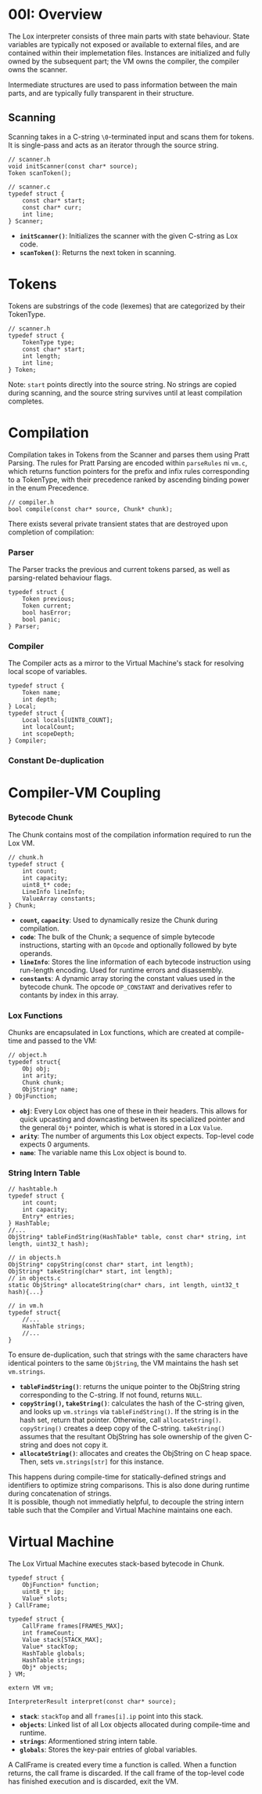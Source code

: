 # 00I: Overview

The Lox interpreter consists of three main parts with state behaviour. State variables are typically not exposed or available to external files, and are contained within their implemetation files. Instances are initialized and fully owned by the subsequent part; the VM owns the compiler, the compiler owns the scanner.

Intermediate structures are used to pass information between the main parts, and are typically fully transparent in their structure.

## Scanning

Scanning takes in a C-string `\0`-terminated input and scans them for tokens. It is single-pass and acts as an iterator through the source string.

```
// scanner.h
void initScanner(const char* source);
Token scanToken();

// scanner.c
typedef struct {
    const char* start;
    const char* curr;
    int line;
} Scanner;
```

- **`initScanner()`**: Initializes the scanner with the given C-string as Lox code.  
- **`scanToken()`**: Returns the next token in scanning.

# Tokens

Tokens are substrings of the code (lexemes) that are categorized by their TokenType.

```
// scanner.h
typedef struct {
    TokenType type;
    const char* start;
    int length;
    int line;
} Token;
```
Note: `start` points directly into the source string. No strings are copied during scanning, and the source string survives until at least compilation completes.

# Compilation

Compilation takes in Tokens from the Scanner and parses them using Pratt Parsing. The rules for Pratt Parsing are encoded within `parseRules` ni `vm.c`, which returns function pointers for the prefix and infix rules corresponding to a TokenType, with their precedence ranked by ascending binding power in the enum Precedence.

```
// compiler.h
bool compile(const char* source, Chunk* chunk);
```

There exists several private transient states that are destroyed upon completion of compilation:

### Parser

The Parser tracks the previous and current tokens parsed, as well as parsing-related behaviour flags.

```
typedef struct {
    Token previous;
    Token current;
    bool hasError;
    bool panic;
} Parser;
```

### Compiler

The Compiler acts as a mirror to the Virtual Machine's stack for resolving local scope of variables.

```
typedef struct {
    Token name;
    int depth;
} Local;
typedef struct {
    Local locals[UINT8_COUNT];
    int localCount;
    int scopeDepth;
} Compiler;
```

### Constant De-duplication

# Compiler-VM Coupling

### Bytecode Chunk

The Chunk contains most of the compilation information required to run the Lox VM.

```
// chunk.h
typedef struct {
    int count;
    int capacity;
    uint8_t* code;
    LineInfo lineInfo;
    ValueArray constants;
} Chunk;
```

- **`count`, `capacity`**: Used to dynamically resize the Chunk during compilation.  
- **`code`**: The bulk of the Chunk; a sequence of simple bytecode instructions, starting with an `Opcode` and optionally followed by byte operands.  
- **`lineInfo`**: Stores the line information of each bytecode instruction using run-length encoding. Used for runtime errors and disassembly.  
- **`constants`**: A dynamic array storing the constant values used in the bytecode chunk. The opcode `OP_CONSTANT` and derivatives refer to contants by index in this array.

### Lox Functions

Chunks are encapsulated in Lox functions, which are created at compile-time and passed to the VM:

```
// object.h
typedef struct{
    Obj obj;
    int arity;
    Chunk chunk;
    ObjString* name;
} ObjFunction;
```

- **`obj`**: Every Lox object has one of these in their headers. This allows for quick upcasting and downcasting between its specialized pointer and the general `Obj*` pointer, which is what is stored in a Lox `Value`.
- **`arity`**: The number of arguments this Lox object expects. Top-level code expects 0 arguments.
- **`name`**: The variable name this Lox object is bound to.

### String Intern Table

```
// hashtable.h
typedef struct {
    int count;
    int capacity;
    Entry* entries;
} HashTable;
//...
ObjString* tableFindString(HashTable* table, const char* string, int length, uint32_t hash);

// in objects.h
ObjString* copyString(const char* start, int length);
ObjString* takeString(char* start, int length);
// in objects.c
static ObjString* allocateString(char* chars, int length, uint32_t hash){...}

// in vm.h
typedef struct{
    //...
    HashTable strings;
    //...
}
```
To ensure de-duplication, such that strings with the same characters have identical pointers to the same `ObjString`, the VM maintains the hash set `vm.strings`.
- **`tableFindString()`**: returns the unique pointer to the ObjString string corresponding to the C-string. If not found, returns `NULL`.
- **`copyString()`, `takeString()`**: calculates the hash of the C-string given, and looks up `vm.strings` via `tableFindString()`. If the string is in the hash set, return that pointer. Otherwise, call `allocateString()`.  
  `copyString()` creates a deep copy of the C-string. `takeString()` assumes that the resultant ObjString has sole ownership of the given C-string and does not copy it.
- **`allocateString()`**: allocates and creates the ObjString on C heap space. Then, sets `vm.strings[str]` for this instance.

This happens during compile-time for statically-defined strings and identifiers to optimize string comparisons. This is also done during runtime during concatenation of strings.  
It is possible, though not immediatly helpful, to decouple the string intern table such that the Compiler and Virtual Machine maintains one each.

# Virtual Machine

The Lox Virtual Machine executes stack-based bytecode in Chunk.

```
typedef struct {
    ObjFunction* function;
    uint8_t* ip;
    Value* slots;
} CallFrame;

typedef struct {
    CallFrame frames[FRAMES_MAX];
    int frameCount;
    Value stack[STACK_MAX];
    Value* stackTop;
    HashTable globals;
    HashTable strings;
    Obj* objects;
} VM;

extern VM vm;

InterpreterResult interpret(const char* source);
```

- **`stack`**: `stackTop` and all `frames[i].ip` point into this stack.
- **`objects`**: Linked list of all Lox objects allocated during compile-time and runtime.
- **`strings`**: Aformentioned string intern table.
- **`globals`**: Stores the key-pair entries of global variables.

A CallFrame is created every time a function is called. When a function returns, the call frame is discarded. If the call frame of the top-level code has finished execution and is discarded, exit the VM.